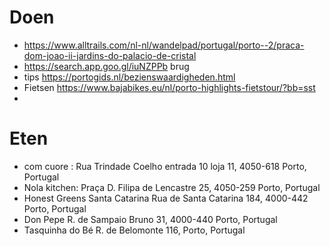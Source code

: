 # Doen
 - https://www.alltrails.com/nl-nl/wandelpad/portugal/porto--2/praca-dom-joao-ii-jardins-do-palacio-de-cristal
- https://search.app.goo.gl/iuNZPPb brug
- tips https://portogids.nl/bezienswaardigheden.html
- Fietsen https://www.bajabikes.eu/nl/porto-highlights-fietstour/?bb=sst
- 


# Eten
- com cuore : Rua Trindade Coelho entrada 10 loja 11, 4050-618 Porto, Portugal
- Nola kitchen: Praça D. Filipa de Lencastre 25, 4050-259 Porto, Portugal
- Honest Greens Santa Catarina
Rua de Santa Catarina 184, 4000-442 Porto, Portugal
- Don Pepe
R. de Sampaio Bruno 31, 4000-440 Porto, Portugal
- Tasquinha do Bé
R. de Belomonte 116, Porto, Portugal
